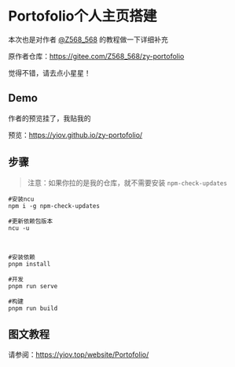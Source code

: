 # Portofolio个人主页搭建


本次也是对作者 [@Z568_568](https://github.com/ZHYI-source) 的教程做一下详细补充


原作者仓库：https://gitee.com/Z568_568/zy-portofolio


觉得不错，请去点小星星！


## Demo

作者的预览挂了，我贴我的

预览：https://yiov.github.io/zy-portofolio/



## 步骤

> 注意：如果你拉的是我的仓库，就不需要安装 `npm-check-updates`

```
#安装ncu
npm i -g npm-check-updates

#更新依赖包版本
ncu -u



#安装依赖
pnpm install

#开发
pnpm run serve

#构建
pnpm run build
```

## 图文教程

请参阅：https://yiov.top/website/Portofolio/


